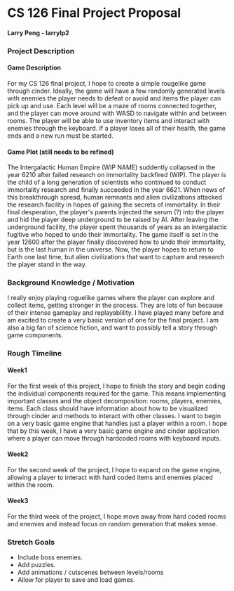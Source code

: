 # CS 126 Final Project Proposal
#### Larry Peng - larrylp2
### Project Description
#### Game Description
For my CS 126 final project, I hope to create a simple rougelike game through cinder. 
Ideally, the game will have a few randomly generated levels with enemies the player needs
to defeat or avoid and items the player can pick up and use.
Each level will be a maze of rooms connected together, and the player can move around with WASD to navigate within and between rooms.
The player will be able to use inventory items and interact with enemies through the keyboard.
If a player loses all of their health, the game ends and a new run must be started.
#### Game Plot (still needs to be refined)
The Intergalactic Human Empire (WIP NAME) suddently collapsed in the year 6210 after failed research on immortality backfired (WIP).
The player is the child of a long generation of scientists who continued to conduct immortality research and finally succeeded in the year 6621.
When news of this breakthrough spread, human remnants and alien civilizations attacked the research facility in hopes of gaining the secrets of immortality.
In their final desperation, the player's parents injected the serum (?) into the player and hid the player deep underground to be raised by AI.
After leaving the underground facility, the player spent thousands of years as an intergalactic fugitive who hoped to undo their immortality. 
The game itself is set in the year 12600 after the player finally discovered how to undo their immortality, but is the last human in the universe.
Now, the player hopes to return to Earth one last time, but alien civilizations that want to capture and research the player stand in the way.

### Background Knowledge / Motivation
I really enjoy playing roguelike games where the player can explore and collect items, getting stronger in the process.
They are lots of fun because of their intense gameplay and replayablility.
I have played many before and am excited to create a very basic version of one for the final project.
I am also a big fan of science fiction, and want to possibly tell a story through game components.
### Rough Timeline
#### Week1
For the first week of this project, I hope to finish the story and begin coding the individual components required for the game.
This means implementing important classes and the object decomposition: rooms, players, enemies, items.
Each class should have information about how to be visualized through cinder and methods to interact with other classes.
I want to begin on a very basic game engine that handles just a player within a room.
I hope that by this week, I have a very basic game engine and cinder application where a player can move through hardcoded rooms with keyboard inputs.
#### Week2
For the second week of the project, I hope to expand on the game engine, allowing a player to interact with hard coded items and enemies placed within the room.
#### Week3
For the third week of the project, I hope move away from hard coded rooms and enemies and instead focus on random generation that makes sense. 

### Stretch Goals
* Include boss enemies.
* Add puzzles.
* Add animations / cutscenes between levels/rooms  
* Allow for player to save and load games.